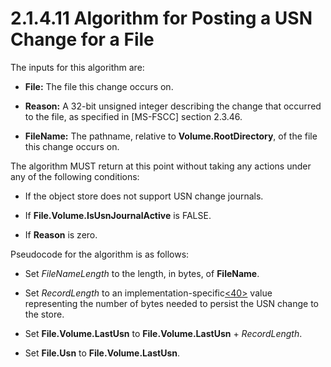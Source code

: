 <html dir="LTR" xmlns:mshelp="http://msdn.microsoft.com/mshelp" xmlns:ddue="http://ddue.schemas.microsoft.com/authoring/2003/5" xmlns:xlink="http://www.w3.org/1999/xlink" xmlns:tool="http://www.microsoft.com/tooltip">
    <head>
        <meta http-equiv="Content-Type" content="text/html; CHARSET=utf-8"></meta>
        <meta name="save" content="history"></meta>
        <title>2.1.4.11 Algorithm for Posting a USN Change for a File</title>
        <xml>
            <mshelp:toctitle title="2.1.4.11 Algorithm for Posting a USN Change for a File"></mshelp:toctitle>
            <mshelp:rltitle title="[MS-FSA]: Algorithm for Posting a USN Change for a File"></mshelp:rltitle>
            <mshelp:keyword index="A" term="2c897c5e-b29e-464d-825f-565ff587f7f1"></mshelp:keyword>
            <mshelp:attr name="DCSext.ContentType" value="open specification"></mshelp:attr>
            <mshelp:attr name="AssetID" value="2c897c5e-b29e-464d-825f-565ff587f7f1"></mshelp:attr>
            <mshelp:attr name="TopicType" value="kbRef"></mshelp:attr>
            <mshelp:attr name="DCSext.Title" value="[MS-FSA]: Algorithm for Posting a USN Change for a File" />
        </xml>
    </head>
    <body>
        <div id="header">
            <h1 class="heading">2.1.4.11 Algorithm for Posting a USN Change for a File</h1>
        </div>
        <div id="mainSection">
            <div id="mainBody">
                <div id="allHistory" class="saveHistory"></div>
                <div id="sectionSection0" class="section" name="collapseableSection">
                    

<p>The inputs for this algorithm are:</p>

<ul><li><p><span><span> 
</span></span><b>File:</b> The file this change occurs on.</p>

</li><li><p><span><span> 
</span></span><b>Reason:</b> A 32-bit unsigned integer describing the change
that occurred to the file, as specified in <mshelp:link keywords="efbfe127-73ad-4140-9967-ec6500e66d5e" tabindex="0">[MS-FSCC]</mshelp:link>
section <mshelp:link keywords="8a86ae68-6d15-487c-b2b7-da83a5ad5329" tabindex="0">2.3.46</mshelp:link>.</p>

</li><li><p><span><span> 
</span></span><b>FileName:</b> The pathname, relative to <b>Volume.RootDirectory</b>,
of the file this change occurs on.</p>

</li></ul><p>The algorithm MUST return at this point without taking any
actions under any of the following conditions:</p>

<ul><li><p><span><span> 
</span></span>If the object store does not support USN change journals.</p>

</li><li><p><span><span> 
</span></span>If <b>File.Volume.IsUsnJournalActive</b> is FALSE.</p>

</li><li><p><span><span> 
</span></span>If <b>Reason</b> is zero.</p>

</li></ul><p>Pseudocode for the algorithm is as follows:</p>

<ul><li><p><span><span> 
</span></span>Set <i>FileNameLength</i> to the length, in bytes, of <b>FileName</b>.</p>

</li><li><p><span><span> 
</span></span>Set <i>RecordLength</i> to an implementation-specific<a id="Appendix_A_Target_40"></a><a href="4e3695bd-7574-4f24-a223-b4679c065b63.html#Appendix_A_40" aria-label="Product behavior note 40">&lt;40&gt;</a> value representing the number
of bytes needed to persist the USN change to the store.</p>

</li><li><p><span><span> 
</span></span>Set <b>File.Volume.LastUsn</b> to <b>File.Volume.LastUsn</b> + <i>RecordLength</i>.</p>

</li><li><p><span><span> 
</span></span>Set <b>File.Usn</b> to <b>File.Volume.LastUsn</b>.</p>

</li></ul>
                </div>
            </div>
        </div>
    </body>
</html>